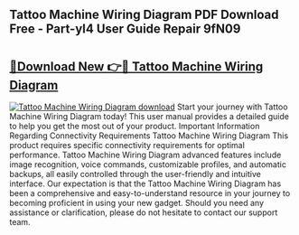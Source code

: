 ## Tattoo Machine Wiring Diagram PDF Download Free - Part-yI4 User Guide Repair 9fN09

# <h2><a href="http://dfto6pn.blite.top/?on=Tattoo+Machine+Wiring+Diagram">🔗Download New 👉🔴 Tattoo Machine Wiring Diagram</a></h2>

[![Tattoo Machine Wiring Diagram download](https://i.imgur.com/lujVjoI.png)](http://dfto6pn.blite.top/?on=Tattoo+Machine+Wiring+Diagram)
Start your journey with Tattoo Machine Wiring Diagram today! This user manual provides a detailed guide to help you get the most out of your product. Important Information Regarding Connectivity Requirements Tattoo Machine Wiring Diagram This product requires specific connectivity requirements for optimal performance. Tattoo Machine Wiring Diagram advanced features include image recognition, voice commands, customizable profiles, and automatic backups, all easily controlled through the user-friendly and intuitive interface. Our expectation is that the Tattoo Machine Wiring Diagram has been a comprehensive and easy-to-understand resource in your journey to becoming proficient in using your new gadget. Should you need any assistance or clarification, please do not hesitate to contact our support team.
